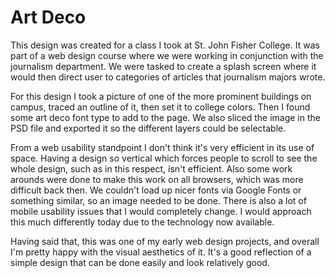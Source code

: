 # Art Deco

This design was created for a class I took at St. John Fisher College. It was part of a web design course where we were working in conjunction with the journalism
department. We were tasked to create a splash screen where it would then direct user to categories of articles that journalism majors wrote.

For this design I took a picture of one of the more prominent buildings on campus, traced an outline of it, then set it to college colors. Then I found some art deco font type to add to the page. We also sliced the image in the PSD file and exported it so the different layers could be selectable.

From a web usability standpoint I don't think it's very efficient in its use of space. Having a design so vertical which forces people to scroll to see the whole design, such as in this respect, isn't efficient. Also some work arounds were done to make this work on all browsers, which was more difficult back then. We couldn't load up nicer fonts via Google Fonts or something similar, so an image needed to be done. There is also a lot of mobile usability issues that I would completely change. I would approach this much differently today due to the technology now available.

Having said that, this was one of my early web design projects, and overall I'm pretty happy with the visual aesthetics of it. It's a good reflection of a simple design that can be done easily and look relatively good.